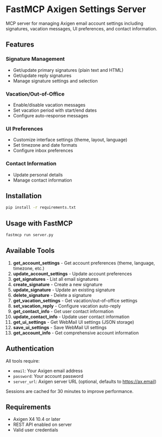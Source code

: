 # FastMCP Axigen Settings Server

MCP server for managing Axigen email account settings including signatures, vacation messages, UI preferences, and contact information.

## Features

### Signature Management
- Get/update primary signatures (plain text and HTML)
- Get/update reply signatures
- Manage signature settings and selection

### Vacation/Out-of-Office
- Enable/disable vacation messages
- Set vacation period with start/end dates
- Configure auto-response messages

### UI Preferences
- Customize interface settings (theme, layout, language)
- Set timezone and date formats
- Configure inbox preferences

### Contact Information
- Update personal details
- Manage contact information

## Installation

```bash
pip install -r requirements.txt
```

## Usage with FastMCP

```bash
fastmcp run server.py
```

## Available Tools

1. **get_account_settings** - Get account preferences (theme, language, timezone, etc.)
2. **update_account_settings** - Update account preferences
3. **get_signatures** - List all email signatures
4. **create_signature** - Create a new signature
5. **update_signature** - Update an existing signature
6. **delete_signature** - Delete a signature
7. **get_vacation_settings** - Get vacation/out-of-office settings
8. **set_vacation_reply** - Configure vacation auto-reply
9. **get_contact_info** - Get user contact information
10. **update_contact_info** - Update user contact information
11. **get_ui_settings** - Get WebMail UI settings (JSON storage)
12. **save_ui_settings** - Save WebMail UI settings
13. **get_account_info** - Get comprehensive account information

## Authentication

All tools require:
- `email`: Your Axigen email address
- `password`: Your account password
- `server_url`: Axigen server URL (optional, defaults to https://ax.email)

Sessions are cached for 30 minutes to improve performance.

## Requirements

- Axigen X4 10.4 or later
- REST API enabled on server
- Valid user credentials